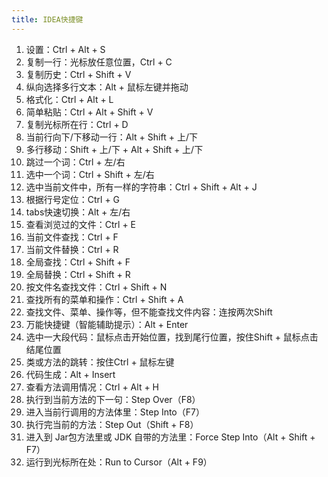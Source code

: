 ```yaml
---
title: IDEA快捷键
---
```


1. 设置：Ctrl + Alt + S
2. 复制一行：光标放任意位置，Ctrl + C
3. 复制历史：Ctrl + Shift + V
4. 纵向选择多行文本：Alt + 鼠标左键并拖动
5. 格式化：Ctrl + Alt + L
6. 简单粘贴：Ctrl + Alt + Shift + V
7. 复制光标所在行：Ctrl + D
8. 当前行向下/下移动一行：Alt + Shift + 上/下
9. 多行移动：Shift + 上/下 + Alt + Shift + 上/下
10. 跳过一个词：Ctrl + 左/右
11. 选中一个词：Ctrl + Shift + 左/右
12. 选中当前文件中，所有一样的字符串：Ctrl + Shift + Alt + J
13. 根据行号定位：Ctrl + G
14. tabs快速切换：Alt + 左/右
15. 查看浏览过的文件：Ctrl + E
16. 当前文件查找：Ctrl + F
17. 当前文件替换：Ctrl + R
18. 全局查找：Ctrl + Shift + F
19. 全局替换：Ctrl + Shift  + R
20. 按文件名查找文件：Ctrl + Shift + N
21. 查找所有的菜单和操作：Ctrl + Shift + A
22. 查找文件、菜单、操作等，但不能查找文件内容：连按两次Shift
23. 万能快捷键（智能辅助提示）：Alt + Enter
24. 选中一大段代码：鼠标点击开始位置，找到尾行位置，按住Shift + 鼠标点击结尾位置
25. 类或方法的跳转：按住Ctrl + 鼠标左键
26. 代码生成：Alt + Insert
27. 查看方法调用情况：Ctrl + Alt + H
28. 执行到当前方法的下一句：Step Over（F8）
29. 进入当前行调用的方法体里：Step Into（F7）
30. 执行完当前的方法：Step Out（Shift + F8）
31. 进入到 Jar包方法里或 JDK 自带的方法里：Force Step Into（Alt + Shift + F7）
32. 运行到光标所在处：Run to Cursor（Alt + F9）